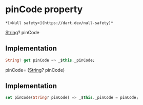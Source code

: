 


# pinCode property




    *[<Null safety>](https://dart.dev/null-safety)*




[String](https://api.flutter.dev/flutter/dart-core/String-class.html)? pinCode
  







## Implementation

```dart
String? get pinCode => _$this._pinCode;
```




pinCode=
([String](https://api.flutter.dev/flutter/dart-core/String-class.html)? pinCode)  







## Implementation

```dart
set pinCode(String? pinCode) => _$this._pinCode = pinCode;
```







